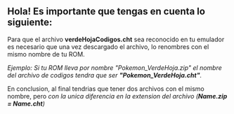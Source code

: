 ## Hola! Es importante que tengas en cuenta lo siguiente:
Para que el archivo **verdeHojaCodigos.cht** sea reconocido en tu emulador es necesario que una vez descargado el archivo, lo renombres con el mismo nombre de tu ROM.

  *Ejemplo: Si tu ROM lleva por nombre "Pokemon_VerdeHoja.zip" el nombre del archivo de codigos tendra que ser **"Pokemon_VerdeHoja.cht"**.*

En conclusion, al final tendrias que tener dos archivos con el mismo nombre, pero *con la unica diferencia en la extension del archivo (**Name.zip = Name.cht**)*
